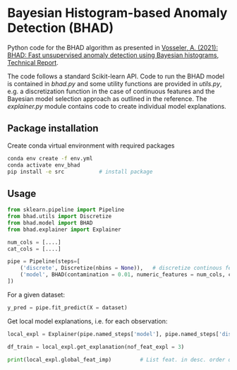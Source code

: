 # Bayesian Histogram-based Anomaly Detection (BHAD)

Python code for the BHAD algorithm as presented in [Vosseler, A. (2021): BHAD: Fast unsupervised anomaly detection using Bayesian histograms, Technical Report](https://www.researchgate.net/publication/364265660_BHAD_Fast_unsupervised_anomaly_detection_using_Bayesian_histograms). 

The code follows a standard Scikit-learn API. Code to run the BHAD model is contained in *bhad.py* and some utility functions are provided in *utils.py*, e.g. a discretization function in the case of continuous features and the Bayesian model selection approach as outlined in the reference. The *explainer.py* module contains code to create individual model explanations. 

## Package installation

Create conda virtual environment with required packages 
```bash
conda env create -f env.yml
conda activate env_bhad
pip install -e src           # install package 
```

## Usage

```python
from sklearn.pipeline import Pipeline
from bhad.utils import Discretize
from bhad.model import BHAD
from bhad.explainer import Explainer

num_cols = [....]
cat_cols = [....]

pipe = Pipeline(steps=[
    ('discrete', Discretize(nbins = None)),   # discretize continous features + model selection
    ('model', BHAD(contamination = 0.01, numeric_features = num_cols, cat_features = cat_cols))
])
```

For a given dataset:

```python
y_pred = pipe.fit_predict(X = dataset)        
```

Get local model explanations, i.e. for each observation:

```python
local_expl = Explainer(pipe.named_steps['model'], pipe.named_steps['discrete']).fit()

df_train = local_expl.get_explanation(nof_feat_expl = 3)

print(local_expl.global_feat_imp)         # List feat. in desc. order of rel. importance
```


